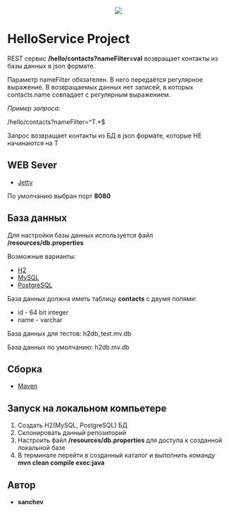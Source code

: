 <p align="center">
<a href="https://travis-ci.org/sanchev/helloservice"><img src="https://travis-ci.org/sanchev/helloservice.svg?branch=master"><alt="Build Status"></a>
</p>

# HelloService Project

REST сервис **/hello/contacts?nameFilter=val** возвращает контакты из базы данных в json формате.

Параметр nameFilter обязателен. В него передаётся регулярное выражение. В возвращаемых данных нет записей, в которых contacts.name совпадает с регулярным выражением.

*Пример запроса:*

/hello/contacts?nameFilter=^T.*$

Запрос возвращает контакты из БД в json формате, которые НЕ начинаются на T

## WEB Sever

* [Jetty](https://www.eclipse.org/jetty/)

По умолчанию выбран порт **8080**

## База данных

Для настройки базы данных используется файл **/resources/db.properties**

Возможные варианты:
* [H2](https://h2database.com/)
* [MySQL](https://www.mysql.com/)
* [PostgreSQL](https://www.postgresql.org/)

База данных должна иметь таблицу **contacts** с двумя полями:
* id - 64 bit integer
* name - varchar

База данных для тестов: h2db_test.mv.db

База данных по умолчанию: h2db.mv.db

## Сборка

* [Maven](https://maven.apache.org/)

## Запуск на локальном компьетере

1. Создать H2(MySQL, PostgreSQL) БД
2. Склонировать данный репозиторий
3. Настроить файл **/resources/db.properties** для доступа к созданной локальной базе
4. В терминале перейти в созданный каталог и выполнить команду **mvn clean compile exec:java**

## Автор

* **sanchev**
